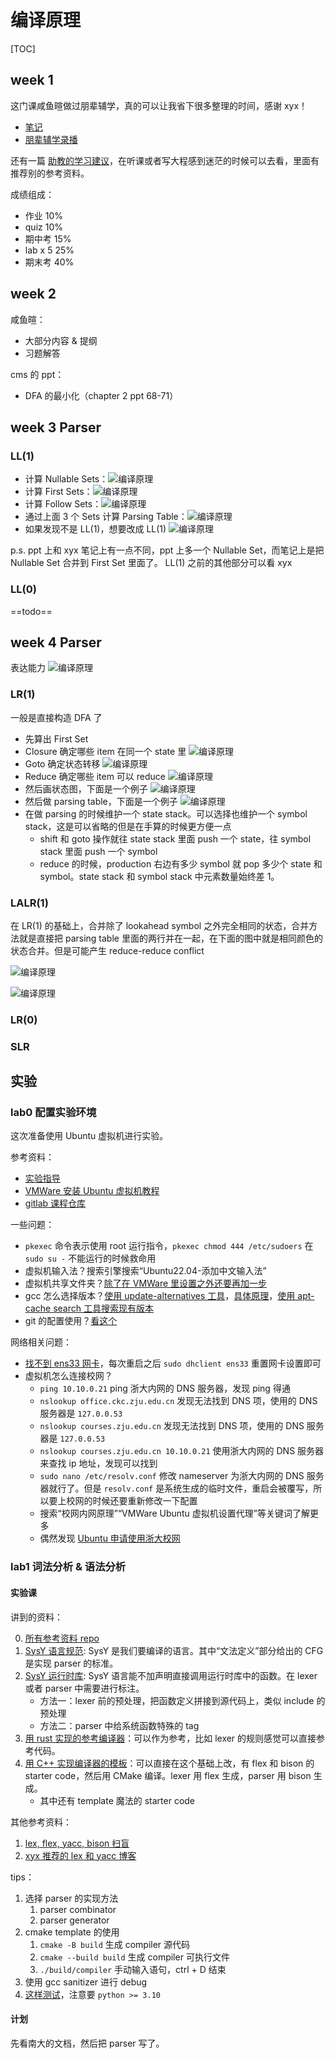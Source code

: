 # 编译原理

[TOC]

## week 1

这门课咸鱼暄做过朋辈辅学，真的可以让我省下很多整理的时间，感谢 xyx！

- [笔记](https://www.yuque.com/xianyuxuan/coding/compiler)
- [朋辈辅学录播](https://space.bilibili.com/18777618/channel/collectiondetail?sid=288316&ctype=0)

还有一篇 [助教的学习建议](https://www.cc98.org/topic/5641876)，在听课或者写大程感到迷茫的时候可以去看，里面有推荐别的参考资料。

成绩组成：

- 作业 10%
- quiz 10%
- 期中考 15%
- lab x 5 25%
- 期末考 40%

## week 2

咸鱼暄：

- 大部分内容 & 提纲
- 习题解答

cms 的 ppt：

- DFA 的最小化（chapter 2 ppt 68-71）

## week 3 Parser

### LL(1)

- 计算 Nullable Sets：![编译原理](./imgs/2024-03-21-11-15-19.png)
- 计算 First Sets：![编译原理](./imgs/2024-03-21-11-16-40.png)
- 计算 Follow Sets：![编译原理](./imgs/2024-03-21-11-18-21.png)
- 通过上面 3 个 Sets 计算 Parsing Table：![编译原理](./imgs/2024-03-21-11-27-06.png)
- 如果发现不是 LL(1)，想要改成 LL(1) ![编译原理](./imgs/2024-03-31-21-46-51.png)

p.s. ppt 上和 xyx 笔记上有一点不同，ppt 上多一个 Nullable Set，而笔记上是把 Nullable Set 合并到 First Set 里面了。 LL(1) 之前的其他部分可以看 xyx 

### LL(0)

==todo==

## week 4 Parser

表达能力 ![编译原理](./imgs/2024-03-31-21-51-23.png)

### LR(1)

一般是直接构造 DFA 了

- 先算出 First Set
- Closure 确定哪些 item 在同一个 state 里 ![编译原理](./imgs/2024-03-31-20-57-30.png)
- Goto 确定状态转移 ![编译原理](./imgs/2024-03-31-20-58-24.png)
- Reduce 确定哪些 item 可以 reduce ![编译原理](./imgs/2024-03-31-20-59-27.png)
- 然后画状态图，下面是一个例子 ![编译原理](./imgs/2024-03-31-21-14-24.png)
- 然后做 parsing table，下面是一个例子 ![编译原理](./imgs/2024-03-31-21-15-23.png)
- 在做 parsing 的时候维护一个 state stack。可以选择也维护一个 symbol stack，这是可以省略的但是在手算的时候更方便一点
    - shift 和 goto 操作就往 state stack 里面 push 一个 state，往 symbol stack 里面 push 一个 symbol
    - reduce 的时候，production 右边有多少 symbol 就 pop 多少个 state 和 symbol。state stack 和 symbol stack 中元素数量始终差 1。

### LALR(1)

在 LR(1) 的基础上，合并除了 lookahead symbol 之外完全相同的状态，合并方法就是直接把 parsing table 里面的两行并在一起，在下面的图中就是相同颜色的状态合并。但是可能产生 reduce-reduce conflict 

![编译原理](./imgs/2024-03-31-22-07-08.png)

![编译原理](./imgs/2024-03-31-22-07-18.png)

### LR(0)



### SLR



## 实验

### lab0 配置实验环境

这次准备使用 Ubuntu 虚拟机进行实验。

参考资料：

- [实验指导](https://accsys.pages.zjusct.io/accipit/environment/)
- [VMWare 安装 Ubuntu 虚拟机教程](https://blog.csdn.net/qq_43374681/article/details/129248167)
- [gitlab 课程仓库](https://accsys.pages.zjusct.io/accipit/environment/)

一些问题：

- `pkexec` 命令表示使用 root 运行指令，`pkexec chmod 444 /etc/sudoers` 在 `sudo su -` 不能运行的时候救命用
- 虚拟机输入法？搜索引擎搜索“Ubuntu22.04-添加中文输入法”
- 虚拟机共享文件夹？[除了在 VMWare 里设置之外还要再加一步](https://blog.csdn.net/weixin_54051652/article/details/128316296)
- gcc 怎么选择版本？[使用 update-alternatives 工具](https://www.jianshu.com/p/f66eed3a3a25)，[具体原理](https://askubuntu.com/questions/233190/what-exactly-does-update-alternatives-do)，[使用 apt-cache search 工具搜索现有版本](https://www.jianshu.com/p/b6e24ebd53ef)
- git 的配置使用？[看这个](https://blog.csdn.net/beishanyingluo/article/details/107451921)

网络相关问题：

- [找不到 ens33 网卡](https://blog.csdn.net/qq_41969790/article/details/103222251)，每次重启之后 `sudo dhclient ens33` 重置网卡设置即可
- 虚拟机怎么连接校网？
    - `ping 10.10.0.21` ping 浙大内网的 DNS 服务器，发现 ping 得通
    - `nslookup office.ckc.zju.edu.cn` 发现无法找到 DNS 项，使用的 DNS 服务器是 `127.0.0.53`
    - `nslookup courses.zju.edu.cn` 发现无法找到 DNS 项，使用的 DNS 服务器是 `127.0.0.53`
    - `nslookup courses.zju.edu.cn 10.10.0.21` 使用浙大内网的 DNS 服务器来查找 ip 地址，发现可以找到
    - `sudo nano /etc/resolv.conf` 修改 nameserver 为浙大内网的 DNS 服务器就行了。但是 `resolv.conf` 是系统生成的临时文件，重启会被覆写，所以要上校网的时候还要重新修改一下配置
    - 搜索“校网内网原理”“VMWare Ubuntu 虚拟机设置代理”等关键词了解更多
    - 偶然发现 [Ubuntu 申请使用浙大校网](https://blog.csdn.net/qq_24118527/article/details/88323889)


### lab1 词法分析 & 语法分析

#### 实验课

讲到的资料：

0. [所有参考资料 repo](https://git.zju.edu.cn/accsys)
1. [SysY 语言规范](https://accsys.pages.zjusct.io/accipit/appendix/sysy-spec/): SysY 是我们要编译的语言。其中“文法定义”部分给出的 CFG 是实现 parser 的标准。
2. [SysY 运行时库](https://accsys.pages.zjusct.io/accipit/appendix/sysy-runtime/): SysY 语言能不加声明直接调用运行时库中的函数。在 lexer 或者 parser 中需要进行标注。
    - 方法一：lexer 前的预处理，把函数定义拼接到源代码上，类似 include 的预处理
    - 方法二：parser 中给系统函数特殊的 tag
3. [用 rust 实现的参考编译器](https://git.zju.edu.cn/accsys/accsys-rs)：可以作为参考，比如 lexer 的规则感觉可以直接参考代码。
4. [用 C++ 实现编译器的模板](https://git.zju.edu.cn/accsys/accsys-cmake-template)：可以直接在这个基础上改，有 flex 和 bison 的 starter code，然后用 CMake 编译。lexer 用 flex 生成，parser 用 bison 生成。
    - 其中还有 template 魔法的 starter code

其他参考资料：

1. [lex, flex, yacc, bison 扫盲](https://zhuanlan.zhihu.com/p/659845972)
2. [xyx 推荐的 lex 和 yacc 博客](https://blog.csdn.net/weixin_44007632/article/details/108666375)

tips：

1. 选择 parser 的实现方法
    1. parser combinator
    2. parser generator
2. cmake template 的使用
    1. `cmake -B build` 生成 compiler 源代码
    2. `cmake --build build` 生成 compiler 可执行文件
    3. `./build/compiler` 手动输入语句，ctrl + D 结束
3. 使用 gcc sanitizer 进行 debug
4. [这样测试](https://accsys.pages.zjusct.io/accipit/syntax/#_4)，注意要 `python >= 3.10`

#### 计划

先看南大的文档，然后把 parser 写了。